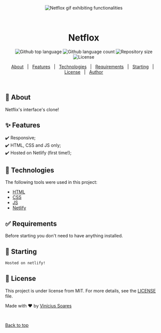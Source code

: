 <div align="center" id="top"> 
  <img src="./.github/app.gif" alt="Netflox gif exhibiting functionalities" />

  &#xa0;

  <!-- <a href="https://netflox.netlify.app">Demo</a> -->
</div>

<h1 align="center">Netflox</h1>

<p align="center">
  <img alt="Github top language" src="https://img.shields.io/github/languages/top/viniciussoaresti/netflox?color=56BEB8">

  <img alt="Github language count" src="https://img.shields.io/github/languages/count/viniciussoaresti/netflox?color=56BEB8">

  <img alt="Repository size" src="https://img.shields.io/github/repo-size/viniciussoaresti/netflox?color=56BEB8">

  <img alt="License" src="https://img.shields.io/github/license/viniciussoaresti/netflox?color=56BEB8">

  <!-- <img alt="Github issues" src="https://img.shields.io/github/issues/viniciussoaresti/netflox?color=56BEB8" /> -->

  <!-- <img alt="Github forks" src="https://img.shields.io/github/forks/viniciussoaresti/netflox?color=56BEB8" /> -->

  <!-- <img alt="Github stars" src="https://img.shields.io/github/stars/viniciussoaresti/netflox?color=56BEB8" /> -->
</p>

<!-- Status -->

<!-- <h4 align="center"> 
	🚧  Netflox 🚀 Under construction...  🚧
</h4> 

<hr> -->

<p align="center">
  <a href="#dart-about">About</a> &#xa0; | &#xa0; 
  <a href="#sparkles-features">Features</a> &#xa0; | &#xa0;
  <a href="#rocket-technologies">Technologies</a> &#xa0; | &#xa0;
  <a href="#white_check_mark-requirements">Requirements</a> &#xa0; | &#xa0;
  <a href="#checkered_flag-starting">Starting</a> &#xa0; | &#xa0;
  <a href="#memo-license">License</a> &#xa0; | &#xa0;
  <a href="https://github.com/viniciussoaresti" target="_blank">Author</a>
</p>

<br>

## :dart: About ##

Netflix's interface's clone!

## :sparkles: Features ##

:heavy_check_mark: Responsive;\
:heavy_check_mark: HTML, CSS and JS only;\
:heavy_check_mark: Hosted on Netlify (first time!);

## :rocket: Technologies ##

The following tools were used in this project:

- [HTML](https://developer.mozilla.org/pt-BR/docs/Web/HTML)
- [CSS](https://developer.mozilla.org/pt-BR/docs/Web/CSS)
- [JS](https://developer.mozilla.org/pt-BR/docs/Web/Javascript)
- [Netlify](https://www.netlify.com/)

## :white_check_mark: Requirements ##

Before starting you don't need to have anything installed.

## :checkered_flag: Starting ##

```bash
Hosted on netlify!
```

## :memo: License ##

This project is under license from MIT. For more details, see the [LICENSE](LICENSE.md) file.


Made with :heart: by <a href="https://github.com/viniciussoaresti" target="_blank">Vinícius Soares</a>

&#xa0;

<a href="#top">Back to top</a>
